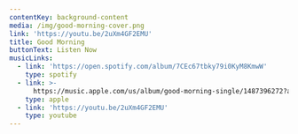 ```yaml
---
contentKey: background-content
media: /img/good-morning-cover.png
link: 'https://youtu.be/2uXm4GF2EMU'
title: Good Morning
buttonText: Listen Now
musicLinks:
  - link: 'https://open.spotify.com/album/7CEc67tbky79i0KyM8KmwW'
    type: spotify
  - link: >-
      https://music.apple.com/us/album/good-morning-single/1487396272?app=music&ign-mpt=uo%3D4
    type: apple
  - link: 'https://youtu.be/2uXm4GF2EMU'
    type: youtube
---
```


